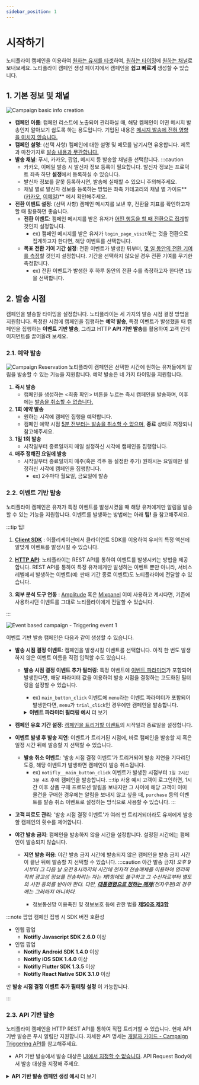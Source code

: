```yaml
---
sidebar_position: 1
---
```


# 시작하기

노티플라이 캠페인을 이용하여 <u>원하는 유저를 타겟</u>하여, <u>원하는 타이밍</u>에 <u>원하는 채널</u>로 보내보세요. 노티플라이 캠페인 생성 페이지에서 캠페인을 **쉽고 빠르게** 생성할 수 있습니다.

<!--
## 캠페인 생애 주기 (Life Cycle)

노티플라이에서 캠페인은 총 네 가지 상태를 가집니다.

![Campaign Life Cycle](./img/campaign_life_cycle.png)

(\*_파란색 화살표: 사용자 조작, 검정색 화살표: 자동_)

캠페인 상태는 캠페인 리스트 페이지에서 확인하실 수 있습니다.

![Campaign Status Example](./img/campaign_status_example.png)

1. **드래프트** : 캠페인을 생성하다가 중간에 취소했을 때, 나중에 다시 이어서 작업할 수 있는 상태입니다. 드래프트 캠페인은 실제 발송에서 어떠한 영향도 미치지 않으며, 실제로 발송되었던 캠페인이 아니기 때문에 발송 현황을 확인할 수 없습니다.

2. **액티브**: 캠페인을 생성하면, 기본적으로 캠페인은 액티브 상태로 저장됩니다. (_참고: 즉시 발송 캠페인이거나, 5분 내로 발송되어야 할 캠페인은 곧바로 종료 상태로 들어가며, 차후 발송 취소, 수정 또는 재개할 수 없습니다._) 액티브 상태인 캠페인은 실제로 발송될 가능성이 있는 캠페인들이며, 실시간으로 발송 현황을 확인할 수 있습니다. **액티브 상태 캠페인은 수정이 불가능합니다.**

3. **비활성**: 캠페인 리스트의 **액티브 상태**인 캠페인 항목 가장 오른쪽에 '중지' 버튼을 클릭하면 액티브 상태인 캠페인을 비활성 상태로 만들 수 있습니다. 비활성 상태인 캠페인은 발송 대상에서 제외되지만, 지금까지 발송 현황을 확인할 수 있습니다. 비활성 상태인 캠페인은 다시 재개시켜 액티브 캠페인으로 전환할 수 있습니다. **캠페인 수정은 비활성 상태일때만 가능합니다.**

4. **종료**: 캠페인 집행 기한이 만료된 캠페인은 자동으로 종료됩니다. 또한, 사용자가 **비활성** 상태인 캠페인 가장 오른쪽에 '종료' 버튼을 눌러 캠페인을 종료시킬 수도 있습니다. 한 번 캠페인이 종료되면, 더이상 **재개 또는 수정이 불가능합니다**. 캠페인이 종료된 후에도 발송 현황은 계속 확인할 수 있습니다. **종료 상태인 캠페인만 삭제할 수 있습니다**. 종료된 캠페인과 동일한 캠페인을 다시 재개하고싶다면, 캠페인 복제 기능을 활용해 주세요. -->

## 1. 기본 정보 및 채널

![Campaign basic info creation](./img/campaign_basic_info_creation_v2.png)

- **캠페인 이름**: 캠페인 리스트에 노출되어 관리하실 때, 해당 켐페인이 어떤 메시지 발송인지 알아보기 쉽도록 하는 용도입니다. 기입된 내용은 <u>메시지 발송에 전혀 영향을 미치지 않습니다.</u>
- **캠페인 설명**: (선택 사항) 켐페인에 대한 설명 및 메모를 남기시면 유용합니다. 제목과 마찬가지로 <u>발송 내용과 무관합니다. </u>
- **발송 채널**: 푸시, 카카오, 팝업, 메시지 등 발송할 채널을 선택합니다.
  :::caution
  - 카카오, 이메일 발송 시 발신자 정보 등록이 필요합니다. 발신자 정보는 프로덕트 좌측 하단 **설정**에서 등록하실 수 있습니다.
  - 발신자 정보를 잘못 등록하시면, 발송에 실패할 수 있으니 주의해주세요.
  - 채널 별로 발신자 정보를 등록하는 방법은 좌측 카테고리의 채널 별 가이드**([카카오](/ko/docusaurus-plugin-content-docs/current/user-guide/kakaotalk/integration.md), [이메일](/ko/docusaurus-plugin-content-docs/current/user-guide/email/guide.mdx))** 에서 확인해주세요.
- **전환 이벤트 설정**: (선택 사항) 캠페인 메시지를 보낸 후, 전환율 지표를 확인하고자 할 때 활용하면 좋습니다.
  - **전환 이벤트**: 캠페인 메시지를 받은 유저가 <u>어떤 행동을 할 때 전환으로 집계</u>할 것인지 설정합니다.
    - ex) 캠페인 메시지를 받은 유저가 `login_page_visit`하는 것을 전환으로 집계하고자 한다면, 해당 이벤트를 선택합니다.
  - **목표 전환 기여 기간 설정**: 전환 이벤트가 발생한 뒤부터, <u>몇 일 동안의 전환 기여를 측정</u>할 것인지 설정합니다.
    기간을 선택하지 않으실 경우 전환 기여를 무기한 측정합니다.
    - ex) 전환 이벤트가 발생한 후 하루 동안의 전환 수를 측정하고자 한다면 `1일`을 선택합니다.

## 2. 발송 시점

캠페인을 발송할 타이밍을 설정합니다. 노티플라이는 세 가지의 발송 시점 결정 방법을 지원합니다. 특정한 시점에 캠페인을 집행하는 **예약 발송**, 특정 이벤트가 발생했을 때 캠페인을 집행하는 **이벤트 기반 발송**, 그리고 HTTP **API 기반 발송**를 활용하여 고객 인게이지먼트를 끌어올려 보세요.

### 2.1. 예약 발송

![Campaign Reservation](./img/campaign_reservation.png)
노티플라이 캠페인은 선택한 시간에 원하는 유저들에게 알림을 발송할 수 있는 기능을 지원합니다. 예약 발송은 네 가지 타이밍을 지원합니다.

1. **즉시 발송**
   - 캠페인을 생성하는 <최종 확인> 버튼을 누르는 즉시 캠페인을 발송하며, 이후에는 <u>발송을 취소할 수 없습니다.</u>
2. **1회 예약 발송**
   - 원하는 시각에 캠페인 집행을 예약합니다.
   - 캠페인 예약 시점 <u>5분 전부터는 발송을 취소할 수 없으며</u>, **종료** 상태로 저장되니 참고해주세요.
3. **1일 1회 발송**
   - 시작일부터 종료일까지 매일 설정하신 시각에 캠페인을 집행합니다.
4. **매주 정해진 요일에 발송**
   - 시작일부터 종료일까지 매주(혹은 격주 등 설정한 주기) 원하시는 요일에만 설정하신 시각에 캠페인을 집행합니다.
     - ex) 2주마다 월요일, 금요일에 발송
     <!--
     일회성 발송이 아닌 주기성 발송인 경우 (위 3, 4번 항목), 캠페인 발송 기간을 선택할 수 있습니다. 캠페인 발송 기간은 **시작일 부터 종료일** 까지로 선택할 수 있으며, 시작일 당일 **00시 00분**부터, 종료일 당일 **23시 59분**까지로 취급됩니다. -->

### 2.2. 이벤트 기반 발송

노티플라이 캠페인은 유저가 특정 이벤트를 발생시켰을 때 해당 유저에게만 알림을 발송할 수 있는 기능을 지원합니다. 이벤트를 발생하는 방법에는 아래 **팁!** 을 참고해주세요.

:::tip 팁!

1.  **[Client SDK](/ko/category/client-sdk)** : 어플리케이션에서 클라이언트 SDK를 이용하여 유저의 특정 액션에 알맞게 이벤트를 발생시킬 수 있습니다.

2.  **[HTTP API](/ko/developer-guide/http-api/http-api-guide)**: 노티플라이는 REST API를 통하여 이벤트를 발생시키는 방법을 제공합니다. REST API를 통하여 특정 유저에게만 발생하는 이벤트 뿐만 아니라, 서비스 레벨에서 발생하는 이벤트(예: 판매 기간 종료 이벤트)도 노티플라이에 전달할 수 있습니다.

3.  **외부 분석 도구 연동** : [Amplitude](/ko/user-guide/amplitude/amplitude-introduction) 혹은 [Mixpanel](/ko/docusaurus-plugin-content-docs/current/user-guide/mixpanel/mixpanel-introduction.md) 이미 사용하고 계시다면, 기존에 사용하시던 이벤트를 그대로 노티플라이에게 전달할 수 있습니다.

:::

![Event based campaign - Triggering event 1](./img/campaign_event_based_timing_v5.png)

이벤트 기반 발송 캠페인은 다음과 같이 생성할 수 있습니다.

- **발송 시점 결정 이벤트**: 캠페인을 발생시킬 이벤트를 선택합니다. 아직 한 번도 발생하지 않은 이벤트 이름을 직접 입력할 수도 있습니다.

  - **발송 시점 결정 이벤트 추가 필터링**: 특정 이벤트에 <u>이벤트 파라미터</u>가 포함되어 발생한다면, 해당 파라미터 값을 이용하여 발송 시점을 결정하는 고도화된 필터링을 설정할 수 있습니다.

    - ex) `main_button_click` 이벤트에 `menu`라는 이벤트 파라미터가 포함되어 발생한다면, `menu`가 `trial_click`인 경우에만 캠페인을 발송합니다.

     <details>
        <summary><b>이벤트 파라미터 필터링 예시</b> 더 보기</summary>

        <img
        src={require("./img/triggering-event-filters-example-1.png").default}
        width="700px"
        style={{ padding: "20px", margin: "10px", border: "2px solid #eaecef" }}
        />

        - ex) 구매(`purchase`) 이벤트에 `product_category`라는 이벤트 파라미터가 포함되어 발생한다면, 해당 파라미터 값이 `clothing`인 경우에만 캠페인을 발송합니다.

        **AND/OR 조건**을 이용하여 더 복잡한 필터링을 설정해 보세요.

        <img
        src={require("./img/triggering-event-filters-example-2.png").default}
        width="700px"
        style={{ padding: "20px", margin: "10px", border: "2px solid #eaecef" }}
        />

        - ex) 고객이 `blog`를 통해 유입되었고 `/product` 경로를 방문하였으며 `id`라는 쿼리 파라미터가 `123` **이거나**
        고객이 `banner`를 통해`메인 화면`으로 유입되었을 때 캠페인을 집행하는 예시입니다.

        이 때, `page_view` 이벤트는 `utm_medium`, `pathname`, `query.id` 라는 파라미터가 포함한다고 가정합니다.)

     </details>

- **켐페인 유효 기간 설정**: <u>캠페인을 트리거할 이벤트</u>의 시작일과 종료일을 설정합니다.
- **이벤트 발생 후 발송 지연**: 이벤트가 트리거된 시점에, 바로 캠페인을 발송할 지 혹은 일정 시간 뒤에 발송할 지 선택할 수 있습니다.
  - **발송 취소 이벤트**: '발송 시점 결정 이벤트'가 트리거되어 발송 지연을 기다리던 도중, 해당 이벤트가 발생하면 캠페인이 발송 취소됩니다.
    - ex) `notifly__main_button_click` 이벤트가 발생한 시점부터 `1일 2시간 3분 4초` 후에 캠페인을 발송합니다.
      :::tip 사용 예시
      고객이 로그인하면, 1시간 이후 상품 구매 프로모션 알림을 보내지만 그 사이에 해당 고객이 이미 물건을 구매한 경우에는 알림을 보내지 않고 싶을 때, `purchase` 등의 이벤트를 발송 취소 이벤트로 설정하는 방식으로 사용할 수 있습니다.
      :::
- **고객 피로도 관리**: '발송 시점 결정 이벤트'가 여러 번 트리거되더라도 유저에게 발송할 캠페인의 횟수를 제어합니다.
- **야간 발송 금지**: 캠페인을 발송하지 않을 시간을 설정합니다. 설정된 시간에는 캠페인이 발송되지 않습니다.

  - **지연 발송 허용**: 야간 발송 금지 시간에 발송되지 않은 캠페인을 발송 금지 시간이 끝난 뒤에 발송할 지 선택할 수 있습니다.
    :::caution 야간 발송 금지!
    _오후 9시부터 그 다음 날 오전 8시까지의 시간에 전자적 전송매체를 이용하여 영리목적의 광고성 정보를 전송하려는 자는 제1항에도 불구하고 그 수신자로부터 별도의 사전 동의를 받아야 한다. 다만, [**대통령령으로 정하는 매체**](<https://www.law.go.kr/법령/정보통신망이용촉진및정보보호등에관한법률시행령/(20231226,34024,20231226)/제61조>)(전자우편)의 경우에는 그러하지 아니하다._

    - 정보통신망 이용촉진 및 정보보호 등에 관한 법률 [**제50조 제3항**](https://www.law.go.kr/lsLinkProc.do?lsNm=%EC%A0%95%EB%B3%B4%ED%86%B5%EC%8B%A0%EB%A7%9D%20%EC%9D%B4%EC%9A%A9%EC%B4%89%EC%A7%84%20%EB%B0%8F%20%EC%A0%95%EB%B3%B4%EB%B3%B4%ED%98%B8%20%EB%93%B1%EC%97%90%20%EA%B4%80%ED%95%9C%20%EB%B2%95%EB%A5%A0&lsId=000030&chrClsCd=010202&joNo=005000000%5E005000000%5E005002000%5E005003000%5E005004000%5E005005000%5E005006000%5E005007000%5E005008000&mode=2&joLnkStr=%EC%A0%9C50%EC%A1%B0%20%EB%98%90%EB%8A%94%20%EC%A0%9C50%EC%A1%B0%EC%9D%988)

:::note 팝업 캠페인 집행 시 SDK 버전 호환성

- 인웹 팝업
  - **Notifly Javascript SDK 2.6.0** 이상
- 인앱 팝업
  - **Notifly Android SDK 1.4.0** 이상
  - **Notifly iOS SDK 1.4.0** 이상
  - **Notifly Flutter SDK 1.3.5** 이상
  - **Notifly React Native SDK 3.1.0** 이상

만 **발송 시점 결정 이벤트 추가 필터링 설정** 이 가능합니다.

:::

### 2.3. API 기반 발송

노티플라이 캠페인을 HTTP REST API를 통하여 직접 트리거할 수 있습니다. 현재 API 기반 발송은 푸시 알림만 지원합니다. 자세한 API 명세는 [개발자 가이드 - Campaign Triggering API](/ko/developer-guide/http-api/http-api-guide#4-campaign-triggering-endpoint)를 참고해주세요.

- API 기반 발송에서 발송 대상은 <u>UI에서 지정할 수 없습니다</u>. API Request Body에서 발송 대상을 지정해 주세요.

<details>
    <summary><b>API 기반 발송 캠페인 생성 예시</b> 더 보기</summary>

- 해당 캠페인은 [**Campaign Triggering API**](/ko/developer-guide/http-api/http-api-guide#4-campaign-triggering-endpoint)의 예시 코드에 기반하여 제작된 캠페인 예시입니다.

<!-- ![api-triggered-campaign-timing-example](./img/api_triggered_campaign_timing_example.png) -->

![api-triggered-campaign-message-example](./img/api_triggered_campaign_message_example.png)

- 주의) 해당 user의 `name` property가 정의되어있다는 가정 하에, 위와 같은 캠페인을 생성하였습니다.

</details>

<!-- ## 3. 캠페인 발송 대상 설정

노티플라이 캠페인은 쉽고 빠르게 타겟 사용자에게 메시지를 발송할 수 있습니다. 자세한 정보는 [캠페인 발송 대상 설정](/ko/user-guide/campaigns/campaign-segments) 가이드를 확인해주세요.

## 4. 메시지 개인화

노티플라이 캠페인은 사용자에게 메시지를 개인화하여 발송할 수 있는 방법을 제공합니다. 자세한 정보는 [메시지 개인화](/ko/user-guide/campaigns/message-personalization) 가이드를 확인해주세요. -->
